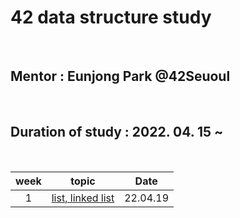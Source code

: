 # 42 data structure study

<br />

## Mentor : Eunjong Park @42Seuoul

<br />

## Duration of study : 2022. 04. 15 ~

<br />

| week | topic | Date |
| :----: | :-----: | :----: |
| 1 | <a href="https://github.com/mtae616/42DS-study/tree/master/list">list, linked list</a> | 22.04.19 |
